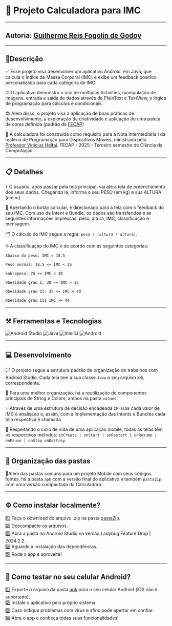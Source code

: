 # 📱 Projeto Calculadora para IMC

---

## Autoria: [Guilherme Reis Fogolin de Godoy](https://www.linkedin.com/in/guilhermefogolin/)

---

## 📄Descrição

✅ Esse projeto visa desenvolver um aplicativo Android, em Java, que calcula o Índice de Massa Corporal (IMC) e exibe um feedback positivo personalizado para cada categoria de IMC. 

⚖️ O aplicativo demonstra o uso de múltiplas Activities, manipulação de imagens, entrada e saída de dados através de PlainText e TextView, e lógica de programação para cálculos e condicionais. 

😎 Além disso, o projeto visa a aplicação de boas práticas de desenvolvimento, a exploração da criatividade e aplicação de uma paleta de cores definida (padrão da [FECAP](https://www.fecap.br))

🏫 A calculadora foi construída como requisito para a Nota Intermediária I da matéria de Programação para Dispositivos Móveis, ministrada pelo [Professor Vinicius Heltai](https://www.linkedin.com/in/vheltai/). FECAP - 2025 - Terceiro semestre de Ciência da Computação.

---

## 📋 Detalhes

⚕️ O usuário, após passar pela tela principal, vai até a tela de preenchimento dos seus dados. Chegando lá, informa o seu PESO (em kg) e sua ALTURA (em m).

🧮 Apertando o botão calcular, é direcionado para a tela com o feedback do seu IMC. Com uso de Intent e Bundle, os dados são transferidos e as seguintes informações impressas: peso, altura, IMC, classificação e mensagem.

🗂️ O cálculo do IMC segue a regra: ` peso / (altura * altura) `.

➗ A classificação do IMC é de acordo com as seguintes categorias:

```
Abaixo do peso: IMC < 18.5

Peso normal: 18.5 <= IMC < 25

Sobrepeso: 25 <= IMC < 30

Obesidade grau I: 30 <= IMC < 35

Obesidade grau II: 35 <= IMC < 40

Obesidade grau III IMC >= 40
```
---

## ⚒️ Ferramentas e Tecnologias 

![Android Studio](https://img.shields.io/badge/Android%20Studio-3DDC84?style=for-the-badge&logo=android-studio&logoColor=white)
![Java](https://img.shields.io/badge/Java-ED8B00?style=for-the-badge&logo=java&logoColor=white)
![IntelliJ](https://img.shields.io/badge/IntelliJ%20IDEA-000000?style=for-the-badge&logo=intellij-idea&logoColor=white)
![Android](https://img.shields.io/badge/Android-3DDC84?style=for-the-badge&logo=Android&logoColor=white)

---

## 💻 Desenvolvimento

🏳️ O projeto segue a estrutura padrão de organização de trabalhos com Android Studio. Cada tela tem a sua classe `Java` e seu arquivo `XML` correspondente.

📁 Para uma melhor organização, há a reutilização de componentes principais de String e Colors, ambos na pasta `values`.

💡 Através de uma estrutura de decisão encadeada `IF-ELSE` cada valor de IMC é analisado e, assim, com a implementação das Intents e Bundles cada tela respectiva é chamada.

🧬 Respeitando o ciclo de vida de uma aplicação mobile, todas as telas têm os respectivos métodos: `onCreate | onStart | onRestart | onResume | onPause | onStop onDestroy`.

---

## 📂 Organização das pastas

🎯Além das pastas comuns para um projeto Mobile com seus códigos fontes, há a pasta `apk` com a versão final do aplicativo e também `pastaZip` com uma versão compactada da Calculadora. 

---

## ⚙️ Como instalar localmente?

1️⃣ Faça o download do arquivo .zip na pasta [pastaZip](./pastaZip).
<br>
2️⃣ Descompacte os arquivos.
<br>
3️⃣ Abra a pasta no Android Studio na versão Ladybug Feature Drop | 2024.2.2.
<br>
4️⃣ Aguarde a instalação das dependências.
<br>
5️⃣ Rode o app e aproveite!

---

## 🤳 Como testar no seu celular Android?

1️⃣ Exporte o arquivo da pasta [apk](./apk) para o seu celular Android (iOS não é suportado).
<br>
2️⃣ Instale o aplicativo pelo próprio sistema.
<br>
3️⃣ Caso indique problemas com vírus e afins pode apertar em confiar.
<br>
4️⃣ Abra o app e conheça todas suas funcionalidades!
